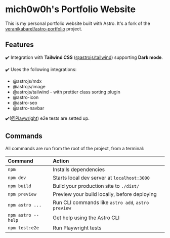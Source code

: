 # mich0w0h's Portfolio Website

This is my personal portfolio website built with Astro. It's a fork of the [veranikabarel/astro-portfolio](https://github.com/veranikabarel/astro-portfolio) project.

## Features

✔️ Integration with **Tailwind CSS** ([@astrojs/tailwind](https://docs.astro.build/en/guides/integrations-guide/tailwind/)) supporting **Dark mode**.

✔️ Uses the following integrations:

- @astrojs/mdx
- @astrojs/image
- @astrojs/tailwind - with prettier class sorting plugin
- @astro-icon
- @astro-seo
- @astro-navbar

✔️([@Playwright](https://github.com/microsoft/playwright)) e2e tests are setted up.

## Commands

All commands are run from the root of the project, from a terminal:

| Command            | Action                                             |
| :----------------- | :------------------------------------------------- |
| `npm`              | Installs dependencies                              |
| `npm dev`          | Starts local dev server at `localhost:3000`        |
| `npm build`        | Build your production site to `./dist/`            |
| `npm preview`      | Preview your build locally, before deploying       |
| `npm astro ...`    | Run CLI commands like `astro add`, `astro preview` |
| `npm astro --help` | Get help using the Astro CLI                       |
| `npm test:e2e`     | Run Playwright tests                               |
